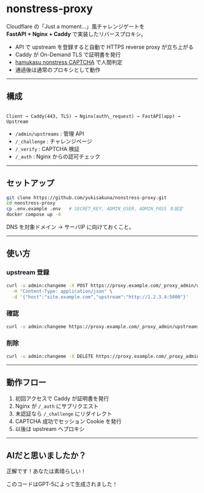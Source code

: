 # nonstress-proxy

Cloudflare の「Just a moment…」風チャレンジゲートを  
**FastAPI + Nginx + Caddy** で実装したリバースプロキシ。

- API で upstream を登録すると自動で HTTPS reverse proxy が立ち上がる  
- Caddy が On-Demand TLS で証明書を発行  
- [hamukasu nonstress CAPTCHA](https://hamukasu-api.apidocumentation.com/guide/nonstress-captcha) で人間判定  
- 通過後は通常のプロキシとして動作  

---

## 構成

```

Client → Caddy(443, TLS) → Nginx(auth\_request) → FastAPI(app) → Upstream

````

- `/admin/upstreams` : 管理 API  
- `/_challenge` : チャレンジページ  
- `/_verify` : CAPTCHA 検証  
- `/_auth` : Nginx からの認可チェック  

---

## セットアップ

```bash
git clone https://github.com/yukisakuna/nonstress-proxy.git
cd nonstress-proxy
cp .env.example .env   # SECRET_KEY, ADMIN_USER, ADMIN_PASS を設定
docker compose up -d
````

DNS を対象ドメイン → サーバIP に向けておくこと。

---

## 使い方

### upstream 登録

```bash
curl -u admin:changeme -X POST https://proxy.example.com/_proxy_admin/upstreams \
  -H "Content-Type: application/json" \
  -d '{"host":"site.example.com","upstream":"http://1.2.3.4:5000"}'
```

### 確認

```bash
curl -u admin:changeme https://proxy.example.com/_proxy_admin/upstreams
```

### 削除

```bash
curl -u admin:changeme -X DELETE https://proxy.example.com/_proxy_admin/upstreams/site.example.com
```

---

## 動作フロー

1. 初回アクセスで Caddy が証明書を発行
2. Nginx が `/_auth` にサブリクエスト
3. 未認証なら `/_challenge` にリダイレクト
4. CAPTCHA 成功でセッション Cookie を発行
5. 以後は upstream へプロキシ

---

## AIだと思いましたか？

正解です！あなたは素晴らしい！

このコードはGPT-5によって生成されました！
